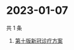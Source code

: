 # 2023-01-07

共 1 条

<!-- BEGIN ZHIHUSEARCH -->
<!-- 最后更新时间 Sat Jan 07 2023 03:07:44 GMT+0800 (China Standard Time) -->
1. [第十版新冠诊疗方案](https://www.zhihu.com/search?q=第十版新冠诊疗方案)
<!-- END ZHIHUSEARCH -->
